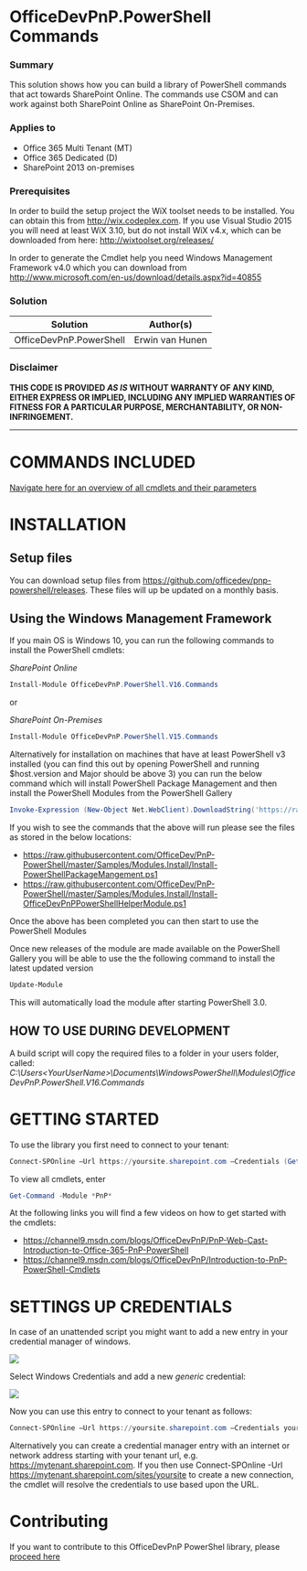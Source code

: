 # OfficeDevPnP.PowerShell Commands #

### Summary ###
This solution shows how you can build a library of PowerShell commands that act towards SharePoint Online. The commands use CSOM and can work against both SharePoint Online as SharePoint On-Premises.

### Applies to ###
-  Office 365 Multi Tenant (MT)
-  Office 365 Dedicated (D)
-  SharePoint 2013 on-premises

### Prerequisites ###
In order to build the setup project the WiX toolset needs to be installed. You can obtain this from http://wix.codeplex.com. If you use Visual Studio 2015 you will need at least WiX 3.10, but do not install WiX v4.x, which can be downloaded from here: http://wixtoolset.org/releases/

In order to generate the Cmdlet help you need Windows Management Framework v4.0 which you can download from http://www.microsoft.com/en-us/download/details.aspx?id=40855

### Solution ###
Solution | Author(s)
---------|----------
OfficeDevPnP.PowerShell | Erwin van Hunen

### Disclaimer ###
**THIS CODE IS PROVIDED *AS IS* WITHOUT WARRANTY OF ANY KIND, EITHER EXPRESS OR IMPLIED, INCLUDING ANY IMPLIED WARRANTIES OF FITNESS FOR A PARTICULAR PURPOSE, MERCHANTABILITY, OR NON-INFRINGEMENT.**


----------

# COMMANDS INCLUDED #
[Navigate here for an overview of all cmdlets and their parameters](Documentation/readme.md)

# INSTALLATION #

## Setup files ##
You can download setup files from https://github.com/officedev/pnp-powershell/releases. These files will up be updated on a monthly basis.

## Using the Windows Management Framework ##

If you main OS is Windows 10, you can run the following commands to install the PowerShell cmdlets:

_SharePoint Online_
```powershell
Install-Module OfficeDevPnP.PowerShell.V16.Commands
```
or

_SharePoint On-Premises_
```powershell
Install-Module OfficeDevPnP.PowerShell.V15.Commands
```

Alternatively for installation on machines that have at least PowerShell v3 installed (you can find this out by opening PowerShell and running $host.version and Major should be above 3) you can run the below command which will install PowerShell Package Management and then install the PowerShell Modules from the PowerShell Gallery

```powershell
Invoke-Expression (New-Object Net.WebClient).DownloadString('https://raw.githubusercontent.com/OfficeDev/PnP-PowerShell/master/Samples/Modules.Install/Install-OfficeDevPnPPowerShell.ps1')
```

If you wish to see the commands that the above will run please see the files as stored in the below locations:
* https://raw.githubusercontent.com/OfficeDev/PnP-PowerShell/master/Samples/Modules.Install/Install-PowerShellPackageMangement.ps1
* https://raw.githubusercontent.com/OfficeDev/PnP-PowerShell/master/Samples/Modules.Install/Install-OfficeDevPnPPowerShellHelperModule.ps1

Once the above has been completed you can then start to use the PowerShell Modules

Once new releases of the module are made available on the PowerShell Gallery you will be able to use the the following command to install the latest updated version

```powershell
Update-Module
``` 

This will automatically load the module after starting PowerShell 3.0.


## HOW TO USE DURING DEVELOPMENT ##

A build script will copy the required files to a folder in your users folder, called:
*C:\Users\<YourUserName>\Documents\WindowsPowerShell\Modules\OfficeDevPnP.PowerShell.V16.Commands*

# GETTING STARTED #

To use the library you first need to connect to your tenant:

```powershell
Connect-SPOnline –Url https://yoursite.sharepoint.com –Credentials (Get-Credential)
```

To view all cmdlets, enter

```powershell
Get-Command -Module *PnP*
```

At the following links you will find a few videos on how to get started with the cmdlets:

* https://channel9.msdn.com/blogs/OfficeDevPnP/PnP-Web-Cast-Introduction-to-Office-365-PnP-PowerShell
* https://channel9.msdn.com/blogs/OfficeDevPnP/Introduction-to-PnP-PowerShell-Cmdlets

# SETTINGS UP CREDENTIALS #
In case of an unattended script you might want to add a new entry in your credential manager of windows. 

![](http://i.imgur.com/6NiMaFL.png)
 
Select Windows Credentials and add a new *generic* credential:

![](http://i.imgur.com/rhtgL1U.png)
 
Now you can use this entry to connect to your tenant as follows:

```powershell
Connect-SPOnline –Url https://yoursite.sharepoint.com –Credentials yourlabel
```

Alternatively you can create a credential manager entry with an internet or network address starting with your tenant url, e.g. https://mytenant.sharepoint.com. If you then use Connect-SPOnline -Url https://mytenant.sharepoint.com/sites/yoursite
to create a new connection, the cmdlet will resolve the credentials to use based upon the URL.

# Contributing #

If you want to contribute to this OfficeDevPnP PowerShel library, please [proceed here](CONTRIBUTING.md)
